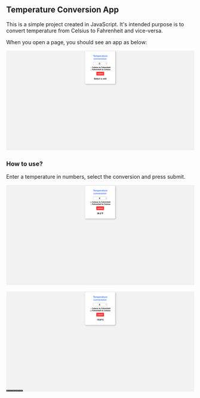 ## Temperature Conversion App

This is a simple project created in JavaScript. It's intended purpose is to convert temperature from Celsius to Fahrenheit and vice-versa. 

When you open a page, you should see an app as below:

![An example of app page](TC1.jpg?raw=true "page example")

### How to use?

Enter a temperature in numbers, select the conversion and press submit.

![An example of conversion from Celsius to Fahrenheit](TC2.jpg?raw=true "page example")

![An example of conversion from Fahrenheit to Celsius](TC3.jpg?raw=true "page example")

